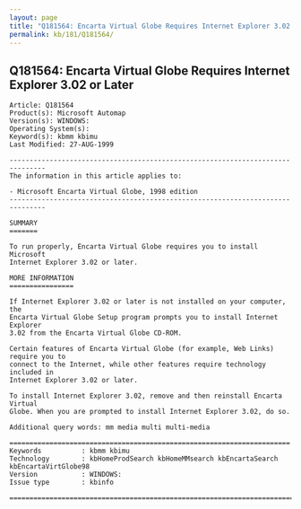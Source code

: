 ```yaml
---
layout: page
title: "Q181564: Encarta Virtual Globe Requires Internet Explorer 3.02 or Later"
permalink: kb/181/Q181564/
---
```


## Q181564: Encarta Virtual Globe Requires Internet Explorer 3.02 or Later

	Article: Q181564
	Product(s): Microsoft Automap
	Version(s): WINDOWS:
	Operating System(s): 
	Keyword(s): kbmm kbimu
	Last Modified: 27-AUG-1999
	
	-------------------------------------------------------------------------------
	The information in this article applies to:
	
	- Microsoft Encarta Virtual Globe, 1998 edition 
	-------------------------------------------------------------------------------
	
	SUMMARY
	=======
	
	To run properly, Encarta Virtual Globe requires you to install Microsoft
	Internet Explorer 3.02 or later.
	
	MORE INFORMATION
	================
	
	If Internet Explorer 3.02 or later is not installed on your computer, the
	Encarta Virtual Globe Setup program prompts you to install Internet Explorer
	3.02 from the Encarta Virtual Globe CD-ROM.
	
	Certain features of Encarta Virtual Globe (for example, Web Links) require you to
	connect to the Internet, while other features require technology included in
	Internet Explorer 3.02 or later.
	
	To install Internet Explorer 3.02, remove and then reinstall Encarta Virtual
	Globe. When you are prompted to install Internet Explorer 3.02, do so.
	
	Additional query words: mm media multi multi-media
	
	======================================================================
	Keywords          : kbmm kbimu 
	Technology        : kbHomeProdSearch kbHomeMMsearch kbEncartaSearch kbEncartaVirtGlobe98
	Version           : WINDOWS:
	Issue type        : kbinfo
	
	=============================================================================
	
